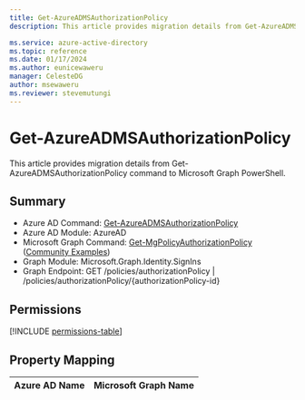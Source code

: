 ```yaml
---
title: Get-AzureADMSAuthorizationPolicy
description: This article provides migration details from Get-AzureADMSAuthorizationPolicy command to Microsoft Graph PowerShell.

ms.service: azure-active-directory
ms.topic: reference
ms.date: 01/17/2024
ms.author: eunicewaweru
manager: CelesteDG
author: msewaweru
ms.reviewer: stevemutungi
---
```


# Get-AzureADMSAuthorizationPolicy

This article provides migration details from Get-AzureADMSAuthorizationPolicy command to Microsoft Graph PowerShell.

## Summary

+ Azure AD Command: [Get-AzureADMSAuthorizationPolicy](/powershell/module/azuread/get-azureadmsauthorizationpolicy)
+ Azure AD Module: AzureAD
+ Microsoft Graph Command: [Get-MgPolicyAuthorizationPolicy](/powershell/module/microsoft.graph.identity.signins/get-mgpolicyauthorizationpolicy) ([Community Examples](https://github.com/orgs/msgraph/discussions?discussions_q=Get-MgPolicyAuthorizationPolicy))
+ Graph Module: Microsoft.Graph.Identity.SignIns
+ Graph Endpoint:  GET /policies/authorizationPolicy | /policies/authorizationPolicy/{authorizationPolicy-id}

## Permissions

[!INCLUDE [permissions-table](~/graphref/api-reference/v1.0/includes/permissions/authorizationpolicy-get-permissions.md)]

## Property Mapping

|Azure AD Name|Microsoft Graph Name|
|---|---|
